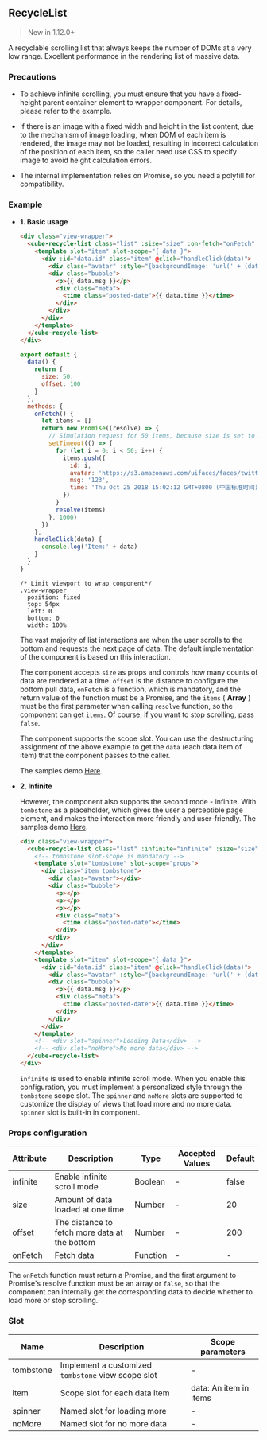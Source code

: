 ## RecycleList

> New in 1.12.0+

A recyclable scrolling list that always keeps the number of DOMs at a very low range. Excellent performance in the rendering list of massive data.

### Precautions

  - To achieve infinite scrolling, you must ensure that you have a fixed-height parent container element to wrapper component. For details, please refer to the example.

  - If there is an image with a fixed width and height in the list content, due to the mechanism of image loading, when DOM of each item is rendered, the image may not be loaded, resulting in incorrect calculation of the position of each item, so the caller need use CSS to specify image to avoid height calculation errors.

  - The internal implementation relies on Promise, so you need a polyfill for compatibility.

### Example

- **1. Basic usage**

  ```html
  <div class="view-wrapper">
    <cube-recycle-list class="list" :size="size" :on-fetch="onFetch" :offset="offset">
      <template slot="item" slot-scope="{ data }">
        <div :id="data.id" class="item" @click="handleClick(data)">
          <div class="avatar" :style="{backgroundImage: 'url(' + (data.avatar || '') + ')'}"></div>
          <div class="bubble">
            <p>{{ data.msg }}</p>
            <div class="meta">
              <time class="posted-date">{{ data.time }}</time>
            </div>
          </div>
        </div>
      </template>
    </cube-recycle-list>
  </div>
  ```
  ```js
  export default {
    data() {
      return {
        size: 50,
        offset: 100
      }
    },
    methods: {
      onFetch() {
        let items = []
        return new Promise((resolve) => {
          // Simulation request for 50 items, because size is set to 50
          setTimeout(() => {
            for (let i = 0; i < 50; i++) {
              items.push({
                id: i,
                avatar: 'https://s3.amazonaws.com/uifaces/faces/twitter/danpliego/128.jpg',
                msg: '123',
                time: 'Thu Oct 25 2018 15:02:12 GMT+0800 (中国标准时间)'
              })
            }
            resolve(items)
          }, 1000)
        })
      },
      handleClick(data) {
        console.log('Item:' + data)
      }
    }
  }
  ```

  ```stylus
  /* Limit viewport to wrap component*/
  .view-wrapper
    position: fixed
    top: 54px
    left: 0
    bottom: 0
    width: 100%
  ```

    The vast majority of list interactions are when the user scrolls to the bottom and requests the next page of data. The default implementation of the component is based on this interaction.

    The component accepts `size` as props and controls how many counts of data are rendered at a time. `offset` is the distance to configure the bottom pull data, `onFetch` is a function, which is mandatory, and the return value of the function must be a Promise, and the `items` ( **Array** ) must be the first parameter when calling `resolve` function, so the component can get `items`. Of course, if you want to stop scrolling, pass `false`.

    The component supports the scope slot. You can use the destructuring assignment of the above example to get the `data` (each data item of item) that the component passes to the caller.

    The samples demo [Here](https://github.com/didi/cube-ui/blob/master/example/pages/recycle-list/recycle-list-default.vue).

- **2. Infinite**

  However, the component also supports the second mode - infinite. With `tombstone` as a placeholder, which gives the user a perceptible page element, and makes the interaction more friendly and user-friendly.
  The samples demo [Here](https://github.com/didi/cube-ui/blob/master/example/pages/recycle-list/recycle-list-tombstone.vue).

  ```html
  <div class="view-wrapper">
    <cube-recycle-list class="list" :infinite="infinite" :size="size" :on-fetch="onFetch">
      <!-- tombstone slot-scope is mandatory -->
      <template slot="tombstone" slot-scope="props">
        <div class="item tombstone">
          <div class="avatar"></div>
          <div class="bubble">
            <p></p>
            <p></p>
            <p></p>
            <div class="meta">
              <time class="posted-date"></time>
            </div>
          </div>
        </div>
      </template>
      <template slot="item" slot-scope="{ data }">
        <div :id="data.id" class="item" @click="handleClick(data)">
          <div class="avatar" :style="{backgroundImage: 'url(' + (data.avatar || '') + ')'}"></div>
          <div class="bubble">
            <p>{{ data.msg }}</p>
            <div class="meta">
              <time class="posted-date">{{ data.time }}</time>
            </div>
          </div>
        </div>
      </template>
      <!-- <div slot="spinner">Loading Data</div> -->
      <!-- <div slot="noMore">No more data</div> -->
    </cube-recycle-list>
  </div>
  ```

  `infinite` is used to enable infinite scroll mode. When you enable this configuration, you must implement a personalized style through the `tombstone` scope slot. The `spinner` and `noMore` slots are supported to customize the display of views that load more and no more data. `spinner` slot is built-in in component.

### Props configuration

| Attribute | Description | Type | Accepted Values | Default |
| - | - | - | - | - |
| infinite | Enable infinite scroll mode | Boolean | - | false |
| size | Amount of data loaded at one time | Number | - | 20 |
| offset | The distance to fetch more data at the bottom | Number | - | 200 |
| onFetch | Fetch data | Function | - | - |

The `onFetch` function must return a Promise, and the first argument to Promise's resolve function must be an array or `false`, so that the component can internally get the corresponding data to decide whether to load more or stop scrolling.

### Slot

| Name | Description | Scope parameters |
| - | - | - |
| tombstone | Implement a customized `tombstone` view scope slot | - |
| item | Scope slot for each data item | data: An item in items |
| spinner | Named slot for loading more | - |
| noMore | Named slot for no more data | - |
